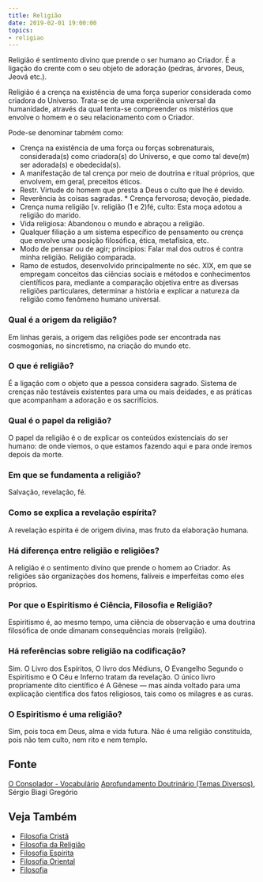 ```yaml
---
title: Religião
date: 2019-02-01 19:00:00
topics:
- religiao
---
```


Religião é sentimento divino que prende o ser humano ao Criador. É a
ligação do crente com o seu objeto de adoração (pedras, árvores, Deus,
Jeová etc.).

Religião é a crença na existência de uma força superior considerada como
criadora do Universo. Trata-se de uma experiência universal da
humanidade, através da qual tenta-se compreender os mistérios que
envolve o homem e o seu relacionamento com o Criador.

Pode-se denominar tabmém como:
* Crença na existência de uma força ou forças sobrenaturais, considerada(s) como
  criadora(s) do Universo, e que como tal deve(m) ser adorada(s) e obedecida(s). 
* A manifestação de tal crença por meio de doutrina e ritual próprios, que
  envolvem, em geral, preceitos éticos.
* Restr. Virtude do homem que presta a Deus o culto que lhe é devido. 
* Reverência às coisas sagradas.  * Crença fervorosa; devoção, piedade. 
* Crença numa religião [v. religião (1 e 2)fé, culto: Esta moça adotou a
  religião do marido. 
* Vida religiosa: Abandonou o mundo e abraçou a religião.  
* Qualquer filiação a um sistema específico de pensamento ou crença que envolve
  uma posição filosófica, ética, metafísica, etc. 
* Modo de pensar ou de agir; princípios: Falar mal dos outros é contra minha
  religião. Religião comparada.
* Ramo de estudos, desenvolvido principalmente no séc. XIX, em que se empregam
  conceitos das ciências sociais e métodos e conhecimentos científicos para,
  mediante a comparação objetiva entre as diversas religiões particulares,
  determinar a história e explicar a natureza da religião como fenômeno humano
  universal.

### Qual é a origem da religião?
Em linhas gerais, a origem das religiões pode ser encontrada nas
cosmogonias, no sincretismo, na criação do mundo etc.

### O que é religião?
É a ligação com o objeto que a pessoa considera sagrado. Sistema de
crenças não testáveis existentes para uma ou mais deidades, e as
práticas que acompanham a adoração e os sacrifícios.

### Qual é o papel da religião?
O papel da religião é o de explicar os conteúdos existenciais do ser
humano: de onde viemos, o que estamos fazendo aqui e para onde iremos
depois da morte.

### Em que se fundamenta a religião?
Salvação, revelação, fé.

### Como se explica a revelação espírita?
A revelação espírita é de origem divina, mas fruto da elaboração humana.

### Há diferença entre religião e religiões?
A religião é o sentimento divino que prende o homem ao Criador. As
religiões são organizações dos homens, falíveis e imperfeitas como eles
próprios.

### Por que o Espiritismo é Ciência, Filosofia e Religião?
Espiritismo é, ao mesmo tempo, uma ciência de observação e uma doutrina
filosófica de onde dimanam consequências morais (religião).

### Há referências sobre religião na codificação?
Sim. O Livro dos Espíritos, O livro dos Médiuns, O Evangelho
Segundo o Espiritismo e O Céu e Inferno tratam da revelação. O único
livro propriamente dito científico é A Gênese — mas ainda voltado para
uma explicação científica dos fatos religiosos, tais como os milagres e
as curas.

### O Espiritismo é uma religião?
Sim, pois toca em Deus, alma e vida futura. Não é uma religião
constituída, pois não tem culto, nem rito e nem templo.

## Fonte
[O Consolador - Vocabulário](http://www.oconsolador.com.br/linkfixo/vocabulario/principal.html)
[Aprofundamento Doutrinário (Temas Diversos)](https://sites.google.com/view/aprofundamentodoutrinario/religião-e-espiritismo), Sérgio Biagi Gregório

## Veja Também
* [Filosofia Cristã](filosofia-crista)
* [Filosofia da Religião](filosofia-da-religiao)
* [Filosofia Espírita](filosofia-espirita)
* [Filosofia Oriental](filosofia-oriental)
* [Filosofia](filosofia)

